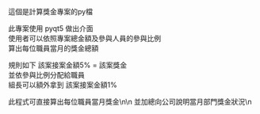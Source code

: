 這個是計算獎金專案的py檔

此專案使用 pyqt5 做出介面\
使用者可以依照專案總金額及參與人員的參與比例\
算出每位職員當月的獎金總額

規則如下 該案接案金額5% = 該案獎金\
並依參與比例分配給職員\
組長可以額外拿到 該案接案金額1%

此程式可直接算出每位職員當月獎金\n\n
並加總向公司說明當月部門獎金狀況\n
